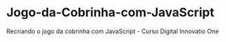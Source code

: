 # Jogo-da-Cobrinha-com-JavaScript
Recriando o jogo da cobrinha com JavaScript - Curso Digital Innovatio One
